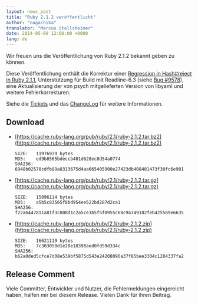```yaml
---
layout: news_post
title: "Ruby 2.1.2 veröffentlicht"
author: "nagachika"
translator: "Marcus Stollsteimer"
date: 2014-05-09 12:00:00 +0000
lang: de
---
```


Wir freuen uns die Veröffentlichung von Ruby 2.1.2 bekannt geben zu können.

Diese Veröffentlichung enthält die Korrektur einer
[Regression in Hash#reject in Ruby 2.1.1](https://www.ruby-lang.org/de/news/2014/03/10/regression-of-hash-reject-in-ruby-2-1-1/),
Unterstützung für Build mit Readline-6.3
(siehe [Bug #9578](https://bugs.ruby-lang.org/issues/9578)),
eine Aktualisierung der von psych mitgelieferten Version von libyaml
und weitere Fehlerkorrekturen.

Siehe die [Tickets](https://bugs.ruby-lang.org/projects/ruby-21/issues?set_filter=1&amp;status_id=5)
und das [ChangeLog](https://svn.ruby-lang.org/repos/ruby/tags/v2_1_2/ChangeLog)
für weitere Informationen.

## Download

* [https://cache.ruby-lang.org/pub/ruby/2.1/ruby-2.1.2.tar.bz2](https://cache.ruby-lang.org/pub/ruby/2.1/ruby-2.1.2.tar.bz2)

      SIZE:   11976939 bytes
      MD5:    ed9b8565bdeccb401d628ec8d54a0774
      SHA256: 6948b02570cdfb89a8313675d4aa665405900e27423db408401473f30fc6e901

* [https://cache.ruby-lang.org/pub/ruby/2.1/ruby-2.1.2.tar.gz](https://cache.ruby-lang.org/pub/ruby/2.1/ruby-2.1.2.tar.gz)

      SIZE:   15096114 bytes
      MD5:    a5b5c83565f8bd954ee522bd287d2ca1
      SHA256: f22a6447811a81f3c808d1c2a5ce3b5f5f0955c68c9a749182feb425589e6635

* [https://cache.ruby-lang.org/pub/ruby/2.1/ruby-2.1.2.zip](https://cache.ruby-lang.org/pub/ruby/2.1/ruby-2.1.2.zip)

      SIZE:   16621119 bytes
      MD5:    7c303050d1e28e18398aed0fd59d334c
      SHA256: b62a0ded5cfce7d08e539bf5875d543e24208096a37f85bee3304c1284337fa2

## Release Comment

Viele Committer, Entwickler und Nutzer, die Fehlermeldungen eingereicht haben,
halfen mir bei diesem Release.
Vielen Dank für ihren Beitrag.
